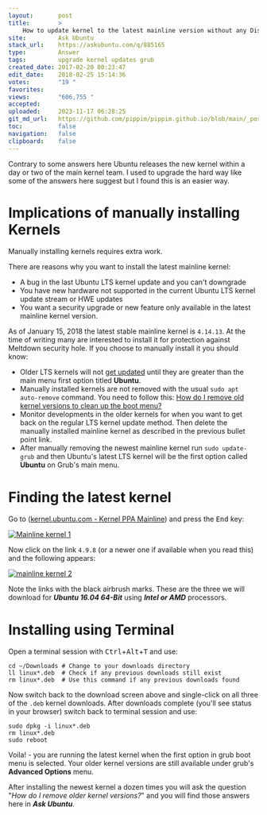 ```yaml
---
layout:       post
title:        >
    How to update kernel to the latest mainline version without any Distro-upgrade?
site:         Ask Ubuntu
stack_url:    https://askubuntu.com/q/885165
type:         Answer
tags:         upgrade kernel updates grub
created_date: 2017-02-20 00:23:47
edit_date:    2018-02-25 15:14:36
votes:        "19 "
favorites:    
views:        "606,755 "
accepted:     
uploaded:     2023-11-17 06:28:25
git_md_url:   https://github.com/pippim/pippim.github.io/blob/main/_posts/2017/2017-02-20-How-to-update-kernel-to-the-latest-mainline-version-without-any-Distro-upgrade_.md
toc:          false
navigation:   false
clipboard:    false
---
```


Contrary to some answers here Ubuntu releases the new kernel within a day or two of the main kernel team. I used to upgrade the hard way like some of the answers here suggest but I found this is an easier way.

# Implications of manually installing Kernels

Manually installing kernels requires extra work.

There are reasons why you want to install the latest mainline kernel:

- A bug in the last Ubuntu LTS kernel update and you can't downgrade
- You have new hardware not supported in the current Ubuntu LTS kernel update stream or HWE updates
- You want a security upgrade or new feature only available in the latest mainline kernel version.

As of January 15, 2018 the latest stable mainline kernel is `4.14.13`. At the time of writing many are interested to install it for protection against Meltdown security hole. If you choose to manually install it you should know:

- Older LTS kernels will not [get updated][10] until they are greater than  the main menu first option titled **Ubuntu**.
- Manually installed kernels are not removed with the usual `sudo apt auto-remove` command. You need to follow this: [How do I remove old kernel versions to clean up the boot menu?][11]
- Monitor developments in the older kernels for when you want to get back on the regular LTS kernel update method. Then delete the manually installed mainline kernel as described in the previous bullet point link.
- After manually removing the newest mainline kernel run `sudo update-grub` and then Ubuntu's latest LTS kernel will be the first option called **Ubuntu** on Grub's main menu.

# Finding the latest kernel

Go to ([kernel.ubuntu.com - Kernel PPA Mainline][1]) and press the <kbd>End</kbd> key:

[![Mainline kernel 1][2]][2]

Now click on the link `4.9.8` (or a newer one if available when you read this) and the following appears:

[![mainline kernel 2][3]][3]

Note the links with the black airbrush marks. These are the three we will download for ***Ubuntu 16.04 64-Bit*** using ***Intel or AMD*** processors.

# Installing using Terminal

Open a terminal session with <kbd>Ctrl</kbd>+<kbd>Alt</kbd>+<kbd>T</kbd> and use:

``` 
cd ~/Downloads # Change to your downloads directory
ll linux*.deb  # Check if any previous downloads still exist
rm linux*.deb  # Use this command if any previous downloads found
```

Now switch back to the download screen above and single-click on all three of the `.deb` kernel downloads. After downloads complete (you'll see status in your browser) switch back to terminal session and use:

``` 
sudo dpkg -i linux*.deb
rm linux*.deb
sudo reboot
```

Voila! - you are running the latest kernel when the first option in grub boot menu is selected. Your older kernel versions are still available under grub's **Advanced Options** menu.

After installing the newest kernel a dozen times you will ask the question "*How do I remove older kernel versions?*" and you will find those answers here in ***Ask Ubuntu***.

  [1]: http://kernel.ubuntu.com/~kernel-ppa/mainline/
  [2]: https://i.stack.imgur.com/0aGxt.png
  [3]: https://i.stack.imgur.com/BnsVG.png
  [10]: https://askubuntu.com/questions/763360/does-manual-kernel-update-affect-the-next-regular-automatic-update
  [11]: https://askubuntu.com/questions/2793/how-do-i-remove-old-kernel-versions-to-clean-up-the-boot-menu
